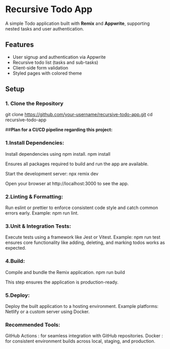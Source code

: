 # Recursive Todo App
A simple Todo application built with **Remix** and **Appwrite**, supporting nested tasks and user authentication.

## Features
- User signup and authentication via Appwrite
- Recursive todo list (tasks and sub-tasks)
- Client-side form validation
- Styled pages with colored theme

## Setup
### 1. Clone the Repository

git clone https://github.com/your-username/recursive-todo-app.git
cd recursive-todo-app

##**Plan for a CI/CD pipeline regarding this project:**

### 1.Install Dependencies:
Install dependencies using npm install.
npm install

Ensures all packages required to build and run the app are available.

Start the development server:
npx remix dev

Open your browser at http://localhost:3000 to see the app.

### 2.Linting & Formatting:
Run eslint or prettier to enforce consistent code style and catch common errors early.
Example: npm run lint.

### 3.Unit & Integration Tests:
Execute tests using a framework like Jest or Vitest.
Example: npm run test ensures core functionality like adding, deleting, and marking todos works as expected.

### 4.Build:
Compile and bundle the Remix application.
npm run build

This step ensures the application is production-ready.

### 5.Deploy:
Deploy the built application to a hosting environment.
Example platforms: Netlify or a custom server using Docker.

### Recommended Tools:
GitHub Actions : for seamless integration with GitHub repositories.
Docker : for consistent environment builds across local, staging, and production.
